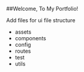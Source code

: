 ##Welcome, To My Portfolio!

Add files for ui file structure
- assets
- components
- config
- routes
- test
- utils

